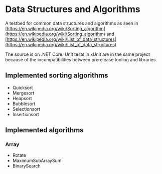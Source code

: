 # Data Structures and Algorithms

A testbed for common data structures and algorithms as seen in [https://en.wikipedia.org/wiki/Sorting_algorithm](https://en.wikipedia.org/wiki/Sorting_algorithm) and [https://en.wikipedia.org/wiki/List_of_data_structures](https://en.wikipedia.org/wiki/List_of_data_structures)

The source is on .NET Core. Unit tests in xUnit are in the same project because of the incompatibilities between prerelease tooling and libraries.

## Implemented sorting algorithms
* Quicksort
* Mergesort
* Heapsort
* Bubblesort
* Selectionsort
* Insertionsort

## Implemented algorithms
### Array
* Rotate
* MaximumSubArraySum
* BinarySearch